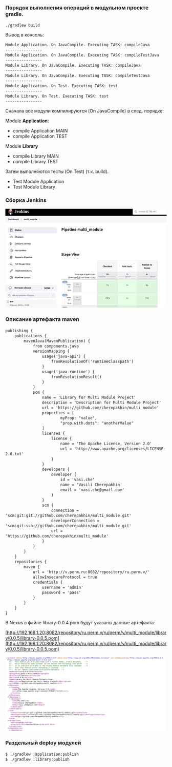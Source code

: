 ### Порядок выполнения операций в модульном проекте gradle.

````shell
./gradlew build
````

Вывод в консоль:

````text
Module Application. On JavaCompile. Executing TASK: compileJava
----------------
Module Application. On JavaCompile. Executing TASK: compileTestJava
----------------
Module Library. On JavaCompile. Executing TASK: compileJava
----------------
Module Library. On JavaCompile. Executing TASK: compileTestJava
----------------
Module Application. On Test. Executing TASK: test
----------------
Module Library. On Test. Executing TASK: test
----------------
````

Сначала все модули компилируются (On JavaCompile) в след. порядке:

Module __Application__:
<ul>
    <li>compile Application MAIN</li>
    <li>compile Application TEST</li>
</ul>

Module __Library__
<ul>
    <li>compile Library MAIN</li>
    <li>compile Library TEST</li>
</ul>

Затем выполняются тесты (On Test) (т.к. build).
<ul>
    <li>Test Module Application</li>
    <li>Test Module Library</li>
</ul>

### Сборка Jenkins

![jenkins_build.png](doc/jenkins_build.png)

### Описание артефакта maven


````shell
publishing {
	publications {
		mavenJava(MavenPublication) {
			from components.java
			versionMapping {
				usage('java-api') {
					fromResolutionOf('runtimeClasspath')
				}
				usage('java-runtime') {
					fromResolutionResult()
				}
			}
			pom {
				name = 'Library for Multi Module Project'
				description = 'Description for Multi Module Project'
				url = 'https://github.com/cherepakhin/multi_module'
				properties = [
						myProp: "value",
						"prop.with.dots": "anotherValue"
				]
				licenses {
					license {
						name = 'The Apache License, Version 2.0'
						url = 'http://www.apache.org/licenses/LICENSE-2.0.txt'
					}
				}
				developers {
					developer {
						id = 'vasi.che'
						name = 'Vasili Cherepakhin'
						email = 'vasi.che@gmail.com'
					}
				}
				scm {
					connection = 'scm:git:git://github.com/cherepakhin/multi_module.git'
					developerConnection = 'scm:git:ssh://github.com/cherepakhin/multi_module.git'
					url = 'https://github.com/cherepakhin/multi_module'
				}
			}
		}
	}
	repositories {
		maven {
			url = 'http://v.perm.ru:8082/repository/ru.perm.v/'
			allowInsecureProtocol = true
			credentials {
				username = 'admin'
				password = 'pass'
			}
		}
	}
}

````

В Nexus в файле library-0.0.4.pom будут указаны данные артефакта:

[http://192.168.1.20:8082/repository/ru.perm.v/ru/perm/v/multi_module/library/0.0.5/library-0.0.5.pom](http://192.168.1.20:8082/repository/ru.perm.v/ru/perm/v/multi_module/library/0.0.5/library-0.0.5.pom)

![pom-description.png](doc/pom-description.png)

### Раздельный deploy модулей

````shell
$ ./gradlew :application:publish
$ ./gradlew :library:publish
````